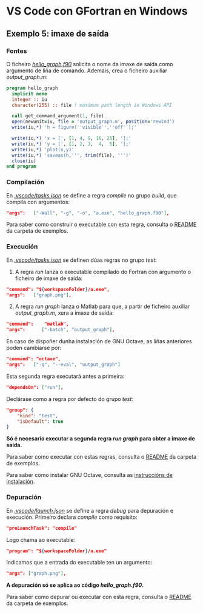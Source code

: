 # VS Code con GFortran en Windows

## Exemplo 5: imaxe de saída

### Fontes

O ficheiro [*hello_graph.f90*](./hello_graph.f90) solicita o nome da imaxe de saída como argumento de liña de comando. Ademais, crea o ficheiro auxiliar *output_graph.m*:

```fortran
program hello_graph
  implicit none
  integer :: iu
  character(255) :: file ! maximum path length in Windows API

  call get_command_argument(1, file)
  open(newunit=iu, file = 'output_graph.m', position='rewind')
  write(iu,*) 'h = figure(''visible'',''off'');'

  write(iu,*) 'x = [', [1, 4, 9, 16, 25], '];'
  write(iu,*) 'y = [', [1, 2, 3,  4,  5], '];'
  write(iu,*) 'plot(x,y)'
  write(iu,*) 'saveas(h,''', trim(file), ''')'
  close(iu)
end program  
```

### Compilación

En [*.vscode/tasks.json*](./.vscode/tasks.json) se define a regra _compile_ no grupo _build_, que compila con argumentos:

```json
"args":   ["-Wall", "-g", "-o", "a.exe", "hello_graph.f90"],
```

Para saber como construir o executable con esta regra, consulta o [README](../README.md#Compilación) da carpeta de exemplos.

### Execución

En [*.vscode/tasks.json*](./.vscode/tasks.json) se definen dúas regras no grupo _test_:

1. A regra _run_ lanza o executable compilado do Fortran con argumento o ficheiro de imaxe de saída:

```json
"command": "${workspaceFolder}/a.exe",
"args":   ["graph.png"],      
```

2. A regra _run graph_ lanza o Matlab para que, a partir de ficheiro auxiliar *output_graph.m*, xera a imaxe de saída:

```json
"command":    "matlab",
"args":      ["-batch", "output_graph"],
```

En caso de dispoñer dunha instalación de GNU Octave, as liñas anteriores poden cambiarse por:

```json
"command": "octave",
"args":   ["-q", "--eval", "output_graph"]
```

Esta segunda regra executará antes a primeira:

```json
"dependsOn": ["run"],
```

Declárase como a regra por defecto do grupo _test_:

```json
"group": {
    "kind": "test", 
    "isDefault": true
}
```

**Só é necesario executar a segunda regra _run graph_ para obter a imaxe de saída.**

Para saber como executar con estas regras, consulta o [README](../README.md#Depuración-e-execución) da carpeta de exemplos.

Para saber como instalar GNU Octave, consulta as [instruccións de instalación](../../instalacion.md#Instalación-de-GNU-Octave).

### Depuración

En [*.vscode/launch.json*](./.vscode/launch.json) se define a regra _debug_ para depuración e execución. Primeiro declara _compile_ como requisito:
```json
"preLaunchTask": "compile"
```
Logo chama ao executable:
```json
"program": "${workspaceFolder}/a.exe"
```
Indicamos que a entrada do executable ten un argumento:
```json
"args": ["graph.png"],     
```

__A depuración só se aplica ao código *hello_graph.f90*.__

Para saber como depurar ou executar con esta regra, consulta o [README](../README.md#Depuración-e-execución) da carpeta de exemplos.
